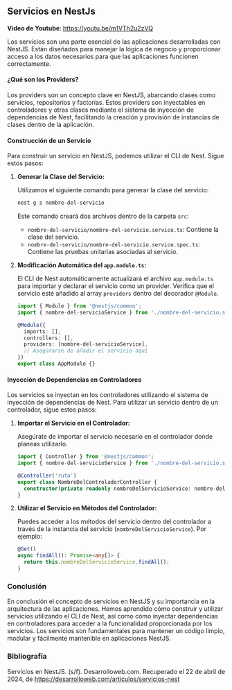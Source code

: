 ## Servicios en NestJs

**Video de Youtube**: https://youtu.be/m1VTh2u2zVQ 

Los servicios son una parte esencial de las aplicaciones desarrolladas con NestJS. Están diseñados para manejar la lógica de negocio y proporcionar acceso a los datos necesarios para que las aplicaciones funcionen correctamente. 

#### ¿Qué son los Providers?

Los providers son un concepto clave en NestJS, abarcando clases como servicios, repositorios y factorías. Estos providers son inyectables en controladores y otras clases mediante el sistema de inyección de dependencias de Nest, facilitando la creación y provisión de instancias de clases dentro de la aplicación.

#### Construcción de un Servicio

Para construir un servicio en NestJS, podemos utilizar el CLI de Nest. Sigue estos pasos:

1. **Generar la Clase del Servicio:**

   Utilizamos el siguiente comando para generar la clase del servicio:

   ```bash
   nest g s nombre-del-servicio
   ```

   Este comando creará dos archivos dentro de la carpeta `src`:
   - `nombre-del-servicio/nombre-del-servicio.service.ts`: Contiene la clase del servicio.
   - `nombre-del-servicio/nombre-del-servicio.service.spec.ts`: Contiene las pruebas unitarias asociadas al servicio.

2. **Modificación Automática del `app.module.ts`:**

   El CLI de Nest automáticamente actualizará el archivo `app.module.ts` para importar y declarar el servicio como un provider. Verifica que el servicio esté añadido al array `providers` dentro del decorador `@Module`.

   ```typescript
   import { Module } from '@nestjs/common';
   import { nombre-del-servicioService } from './nombre-del-servicio.service';
   
   @Module({
     imports: [],
     controllers: [],
     providers: [nombre-del-servicioService], 
     // Asegúrarse de añadir el servicio aquí
   })
   export class AppModule {}
   ```

#### Inyección de Dependencias en Controladores

Los servicios se inyectan en los controladores utilizando el sistema de inyección de dependencias de Nest. Para utilizar un servicio dentro de un controlador, sigue estos pasos:

1. **Importar el Servicio en el Controlador:**

   Asegúrate de importar el servicio necesario en el controlador donde planeas utilizarlo.

   ```typescript
   import { Controller } from '@nestjs/common';
   import { nombre-del-servicioService } from './nombre-del-servicio.service';

   @Controller('ruta')
   export class NombreDelControladorController {
     constructor(private readonly nombreDelServicioService: nombre-del-servicioService) {}
   }
   ```

2. **Utilizar el Servicio en Métodos del Controlador:**

   Puedes acceder a los métodos del servicio dentro del controlador a través de la instancia del servicio (`nombreDelServicioService`). Por ejemplo:

   ```typescript
   @Get()
   async findAll(): Promise<any[]> {
     return this.nombreDelServicioService.findAll();
   }
   ```

### Conclusión

En conclusión el concepto de servicios en NestJS y su importancia en la arquitectura de las aplicaciones. Hemos aprendido cómo construir y utilizar servicios utilizando el CLI de Nest, así como cómo inyectar dependencias en controladores para acceder a la funcionalidad proporcionada por los servicios. Los servicios son fundamentales para mantener un código limpio, modular y fácilmente mantenible en aplicaciones NestJS.

### Bibliografía

Servicios en NestJS. (s/f). Desarrolloweb.com. Recuperado el 22 de abril de 2024, de https://desarrolloweb.com/articulos/servicios-nest



